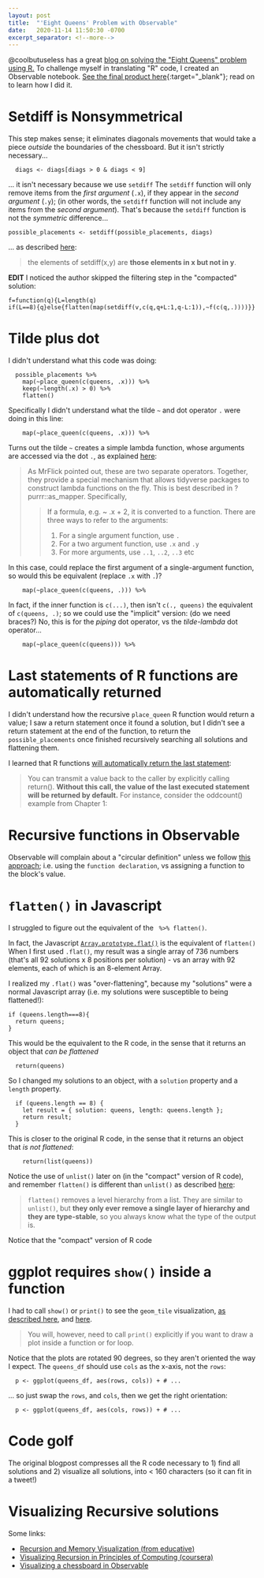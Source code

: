 ```yaml
---
layout: post
title:  "'Eight Queens' Problem with Observable"
date:   2020-11-14 11:50:30 -0700
excerpt_separator: <!--more-->
---
```


@coolbutuseless has a great [blog on solving the "Eight Queens" problem using R.](https://coolbutuseless.github.io/2020/11/02/8-queens-chess-problem/)
To challenge myself in translating "R" code, I created an Observable notebook. [See the final product here](https://observablehq.com/@theredpea/eight-queens){:target="_blank"}; read on to learn how I did it.

<!--more-->


# Setdiff is Nonsymmetrical

This step makes sense; it eliminates diagonals movements that would take a piece *outside* the boundaries of the chessboard.
But it isn't strictly necessary...

```
  diags <- diags[diags > 0 & diags < 9]
```

... it isn't necessary because we use `setdiff`
The `setdiff` function will only remove items from the *first argument* (`.x`), if they appear in the *second argument* (`.y`); (in other words, the `setdiff` function will not include any items from the *second argument*). That's because the  `setdiff` function is not the *symmetric* difference...

```
possible_placements <- setdiff(possible_placements, diags)
```

... as described [here](https://www.rdocumentation.org/packages/prob/versions/1.0-1/topics/setdiff):
 > the elements of setdiff(x,y) are **those elements in x but not in y**.

**EDIT**
I noticed the author skipped the filtering step in the "compacted" solution:
```
f=function(q){L=length(q)
if(L==8){q}else{flatten(map(setdiff(v,c(q,q+L:1,q-L:1)),~f(c(q,.))))}}
```


# Tilde plus dot

I didn't understand what this code was doing:
```
  possible_placements %>% 
    map(~place_queen(c(queens, .x))) %>%
    keep(~length(.x) > 0) %>%
    flatten()
``` 

Specifically I didn't understand what the tilde `~` and dot operator `.` were doing in this line: 
```
    map(~place_queen(c(queens, .x))) %>%
```

Turns out the tilde `~` creates a simple lambda function, whose arguments are accessed via the dot `.`, as explained [here](https://stackoverflow.com/a/53160041/1175496):
 > As MrFlick pointed out, these are two separate operators. Together, they provide a special mechanism that allows tidyverse packages to construct lambda functions on the fly. This is best described in ?purrr::as_mapper. Specifically,
 >  > If a formula, e.g. ~ .x + 2, it is converted to a function. There are three ways to refer to the arguments:
 >  > 1. For a single argument function, use `.`
 >  > 1. For a two argument function, use `.x` and `.y`
 >  > 1. For more arguments, use `..1`, `..2`, `..3` etc

In this case, could replace the first argument of a single-argument function, so would this be equivalent (replace `.x` with `.`)?
```
    map(~place_queen(c(queens, .))) %>%
```
In fact, if the inner function is `c(...)`, then isn't `c(., queens)` the equivalent of `c(queens, .)`; so we could use the "implicit" version: (do we need braces?) 
No, this is for the *piping* dot operator, vs the *tilde-lambda* dot operator...
```
    map(~place_queen(c(queens))) %>%
```


# Last statements of R functions are automatically returned

I didn't understand how the recursive `place_queen` R function would return a value; I saw a return statement once it found a solution, but I didn't see a return statement at the end of the function, to return the `possible_placements` once finished recursively searching all solutions and flattening them.

I learned that R functions [will automatically return the last statement](https://www.oreilly.com/library/view/the-art-of/9781593273842/ch07s04.html):
 > You can transmit a value back to the caller by explicitly calling return(). **Without this call, the value of the last executed statement will be returned by default.** For instance, consider the oddcount() example from Chapter 1:

# Recursive functions in Observable
Observable will complain about a "circular definition" unless we follow [this approach](https://talk.observablehq.com/t/recursive-function-as-block-value/734/2); i.e. using the `function declaration`, vs assigning a function to the block's value.

# `flatten()` in Javascript
I struggled to figure out the equivalent of the ` %>% flatten()`.

In fact, the Javascript [`Array.prototype.flat()`](https://developer.mozilla.org/en-US/docs/Web/JavaScript/Reference/Global_Objects/Array/flat) is the equivalent of `flatten()`
When I first used `.flat()`, my result was a single array of 736 numbers (that's all 92 solutions x 8 positions per solution) - vs an array with 92 elements, each of which is an 8-element Array.

I realized my `.flat()` was "over-flattening", because my "solutions" were a normal Javascript array (i.e. my solutions were susceptible to being flattened!):

```
if (queens.length===8){
  return queens;
}
```

This would be the equivalent to the R code, in the sense that it returns an object that *can be flattened*
```
  return(queens)
```

So I changed my solutions to an object, with a `solution` property and a `length` property.

```
  if (queens.length == 8) {
    let result = { solution: queens, length: queens.length };
    return result;
  }
```

This is closer to the original R code, in the sense that it returns an object that *is not flattened*:
```
    return(list(queens))
```

Notice the use of `unlist()` later on (in the "compact" version of R code), and remember `flatten()` is different than `unlist()` as described [here](https://purrr.tidyverse.org/reference/flatten.html):
 > `flatten()` removes a level hierarchy from a list. They are similar to `unlist()`, but **they only ever remove a single layer of hierarchy and they are type-stable**, so you always know what the type of the output is.

Notice that the "compact" version of R code


# ggplot requires `show()` inside a function
I had to call `show()` or `print()` to see the `geom_tile` visualization, [as described here](https://stackoverflow.com/questions/26643852/ggplot-plots-in-scripts-do-not-display-in-rstudio), and [here](https://ggplot2.tidyverse.org/reference/print.ggplot.html).

 > You will, however, need to call `print()` explicitly if you want to draw a plot inside a function or for loop.

Notice that the plots are rotated 90 degrees, so they aren't oriented the way I expect. The `queens_df` should use `cols` as the x-axis, not the `rows`:
```
  p <- ggplot(queens_df, aes(rows, cols)) + # ...
```
... so just swap the `rows`, and `cols`, then we get the right orientation:
```
  p <- ggplot(queens_df, aes(cols, rows)) + # ...
```

# Code golf
The original blogpost compresses all the R code necessary to 1) find all solutions and 2) visualize all solutions, into < 160 characters (so it can fit in a tweet!)



# Visualizing Recursive solutions
Some links: 
 - [Recursion and Memory Visualization (from educative)](https://www.educative.io/courses/recursion-for-coding-interviews-in-python/B8wMXy0nmvk)
 - [Visualizing Recursion in Principles of Computing (coursera)](https://www.coursera.org/lecture/principles-of-computing-2/visualizing-recursion-pubjS)
 - [Visualizing a chessboard in Observable](https://observablehq.com/@harrislapiroff/chessboard)
